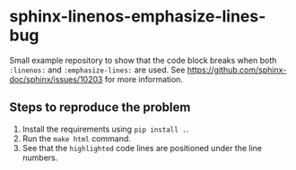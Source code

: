 # sphinx-linenos-emphasize-lines-bug

Small example repository to show that the code block breaks when both `:linenos:` and `:emphasize-lines:` are used.
See <https://github.com/sphinx-doc/sphinx/issues/10203> for more information.

## Steps to reproduce the problem

1.  Install the requirements using `pip install .`.
2.  Run the `make html` command.
3.  See that the `highlighted` code lines are positioned under the line numbers.
